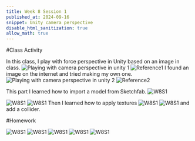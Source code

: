 ```yaml
---
title: Week 8 Session 1
published_at: 2024-09-16
snippet: Unity camera perspective
disable_html_sanitization: true
allow_math: true
---
```


#Class Activity

In this class, I play with force perspective in Unity based on an image in class.
![Playing with camera perspective in unity 1](W8S1_1.png)
![Reference1](W8S1_ref1.png)
I found an image on the internet and tried making my own one.
![Playing with camera perspective in unity 2](W8S1_2.png)
![Reference2](W8S1_ref2.jpg)

This part I learned how to import a model from Sketchfab.
![W8S1](W8S1_3.png)

![W8S1](W8S1_4.png)
![W8S1](W8S1_5.png)
Then I learned how to apply textures
![W8S1](W8S1_6.png)
![W8S1](W8S1_7.png)
and add a collider.

#Homework

![W8S1](W8S1_8.png)
![W8S1](W8S1_9.png)
![W8S1](W8S1_10.png)
![W8S1](W8S1_11.png)
![W8S1](W8S1_12.png)